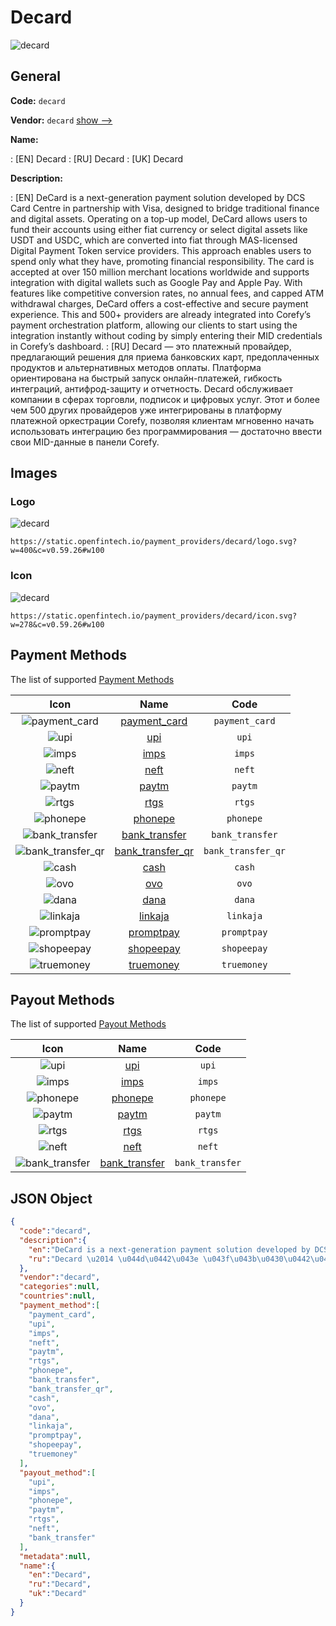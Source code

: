 
# Decard 
![decard](https://static.openfintech.io/payment_providers/decard/logo.svg?w=400&c=v0.59.26#w100)  

## General 
 
**Code:** `decard` 
 
**Vendor:** `decard` [show -->](/vendors/decard/) 
 
**Name:** 
 
:	[EN] Decard 
:	[RU] Decard 
:	[UK] Decard 
 
**Description:** 
 
: [EN] DeCard is a next-generation payment solution developed by DCS Card Centre in partnership with Visa, designed to bridge traditional finance and digital assets. Operating on a top-up model, DeCard allows users to fund their accounts using either fiat currency or select digital assets like USDT and USDC, which are converted into fiat through MAS-licensed Digital Payment Token service providers. This approach enables users to spend only what they have, promoting financial responsibility. The card is accepted at over 150 million merchant locations worldwide and supports integration with digital wallets such as Google Pay and Apple Pay. With features like competitive conversion rates, no annual fees, and capped ATM withdrawal charges, DeCard offers a cost-effective and secure payment experience. This and 500+ providers are already integrated into Corefy’s payment orchestration platform, allowing our clients to start using the integration instantly without coding by simply entering their MID credentials in Corefy’s dashboard. 
: [RU] Decard — это платежный провайдер, предлагающий решения для приема банковских карт, предоплаченных продуктов и альтернативных методов оплаты. Платформа ориентирована на быстрый запуск онлайн-платежей, гибкость интеграций, антифрод-защиту и отчетность. Decard обслуживает компании в сферах торговли, подписок и цифровых услуг. Этот и более чем 500 других провайдеров уже интегрированы в платформу платежной оркестрации Corefy, позволяя клиентам мгновенно начать использовать интеграцию без программирования — достаточно ввести свои MID-данные в панели Corefy. 
 

## Images 

### Logo 
 
![decard](https://static.openfintech.io/payment_providers/decard/logo.svg?w=400&c=v0.59.26#w100)  

```
https://static.openfintech.io/payment_providers/decard/logo.svg?w=400&c=v0.59.26#w100
```  

### Icon 
 
![decard](https://static.openfintech.io/payment_providers/decard/icon.svg?w=278&c=v0.59.26#w100)  

```
https://static.openfintech.io/payment_providers/decard/icon.svg?w=278&c=v0.59.26#w100
```  

## Payment Methods 
 
The list of supported [Payment Methods](/payment-methods/) 

|Icon|Name|Code| 
|:---:|:---:|:---:| 
|![payment_card](https://static.openfintech.io/payment_methods/payment_card/icon.svg?w=278&c=v0.59.26#w100) |[payment_card](/payment-methods/payment_card/)|`payment_card`| 
|![upi](https://static.openfintech.io/payment_methods/upi/icon.svg?w=278&c=v0.59.26#w100) |[upi](/payment-methods/upi/)|`upi`| 
|![imps](https://static.openfintech.io/payment_methods/imps/icon.png?w=278&c=v0.59.26#w100) |[imps](/payment-methods/imps/)|`imps`| 
|![neft](https://static.openfintech.io/payment_methods/neft/icon.svg?w=278&c=v0.59.26#w100) |[neft](/payment-methods/neft/)|`neft`| 
|![paytm](https://static.openfintech.io/payment_methods/paytm/icon.svg?w=278&c=v0.59.26#w100) |[paytm](/payment-methods/paytm/)|`paytm`| 
|![rtgs](https://static.openfintech.io/payment_methods/rtgs/icon.svg?w=278&c=v0.59.26#w100) |[rtgs](/payment-methods/rtgs/)|`rtgs`| 
|![phonepe](https://static.openfintech.io/payment_methods/phonepe/icon.svg?w=278&c=v0.59.26#w100) |[phonepe](/payment-methods/phonepe/)|`phonepe`| 
|![bank_transfer](https://static.openfintech.io/payment_methods/bank_transfer/icon.svg?w=278&c=v0.59.26#w100) |[bank_transfer](/payment-methods/bank_transfer/)|`bank_transfer`| 
|![bank_transfer_qr](https://static.openfintech.io/payment_methods/bank_transfer_qr/icon.svg?w=278&c=v0.59.26#w100) |[bank_transfer_qr](/payment-methods/bank_transfer_qr/)|`bank_transfer_qr`| 
|![cash](https://static.openfintech.io/payment_methods/cash/icon.png?w=278&c=v0.59.26#w100) |[cash](/payment-methods/cash/)|`cash`| 
|![ovo](https://static.openfintech.io/payment_methods/ovo/icon.png?w=278&c=v0.59.26#w100) |[ovo](/payment-methods/ovo/)|`ovo`| 
|![dana](https://static.openfintech.io/payment_methods/dana/icon.png?w=278&c=v0.59.26#w100) |[dana](/payment-methods/dana/)|`dana`| 
|![linkaja](https://static.openfintech.io/payment_methods/linkaja/icon.png?w=278&c=v0.59.26#w100) |[linkaja](/payment-methods/linkaja/)|`linkaja`| 
|![promptpay](https://static.openfintech.io/payment_methods/promptpay/icon.svg?w=278&c=v0.59.26#w100) |[promptpay](/payment-methods/promptpay/)|`promptpay`| 
|![shopeepay](https://static.openfintech.io/payment_methods/shopeepay/icon.svg?w=278&c=v0.59.26#w100) |[shopeepay](/payment-methods/shopeepay/)|`shopeepay`| 
|![truemoney](https://static.openfintech.io/payment_methods/truemoney/icon.png?w=278&c=v0.59.26#w100) |[truemoney](/payment-methods/truemoney/)|`truemoney`| 
 

## Payout Methods 
 
The list of supported [Payout Methods](/payout-methods/) 

|Icon|Name|Code| 
|:---:|:---:|:---:| 
|![upi](https://static.openfintech.io/payout_methods/upi/icon.svg?w=278&c=v0.59.26#w40) |[upi](payout-methodsupi/)|`upi`| 
|![imps](https://static.openfintech.io/payout_methods/imps/icon.png?w=278&c=v0.59.26#w40) |[imps](payout-methodsimps/)|`imps`| 
|![phonepe](https://static.openfintech.io/payout_methods/phonepe/icon.svg?w=278&c=v0.59.26#w40) |[phonepe](payout-methodsphonepe/)|`phonepe`| 
|![paytm](https://static.openfintech.io/payout_methods/paytm/icon.svg?w=278&c=v0.59.26#w40) |[paytm](payout-methodspaytm/)|`paytm`| 
|![rtgs](https://static.openfintech.io/payout_methods/rtgs/icon.svg?w=278&c=v0.59.26#w40) |[rtgs](payout-methodsrtgs/)|`rtgs`| 
|![neft](https://static.openfintech.io/payout_methods/neft/icon.svg?w=278&c=v0.59.26#w40) |[neft](payout-methodsneft/)|`neft`| 
|![bank_transfer](https://static.openfintech.io/payout_methods/bank_transfer/icon.svg?w=278&c=v0.59.26#w40) |[bank_transfer](payout-methodsbank_transfer/)|`bank_transfer`| 
 

## JSON Object 

```json
{
  "code":"decard",
  "description":{
    "en":"DeCard is a next-generation payment solution developed by DCS Card Centre in partnership with Visa, designed to bridge traditional finance and digital assets. Operating on a top-up model, DeCard allows users to fund their accounts using either fiat currency or select digital assets like USDT and USDC, which are converted into fiat through MAS-licensed Digital Payment Token service providers. This approach enables users to spend only what they have, promoting financial responsibility. The card is accepted at over 150 million merchant locations worldwide and supports integration with digital wallets such as Google Pay and Apple Pay. With features like competitive conversion rates, no annual fees, and capped ATM withdrawal charges, DeCard offers a cost-effective and secure payment experience. This and 500+ providers are already integrated into Corefy\u2019s payment orchestration platform, allowing our clients to start using the integration instantly without coding by simply entering their MID credentials in Corefy\u2019s dashboard.",
    "ru":"Decard \u2014 \u044d\u0442\u043e \u043f\u043b\u0430\u0442\u0435\u0436\u043d\u044b\u0439 \u043f\u0440\u043e\u0432\u0430\u0439\u0434\u0435\u0440, \u043f\u0440\u0435\u0434\u043b\u0430\u0433\u0430\u044e\u0449\u0438\u0439 \u0440\u0435\u0448\u0435\u043d\u0438\u044f \u0434\u043b\u044f \u043f\u0440\u0438\u0435\u043c\u0430 \u0431\u0430\u043d\u043a\u043e\u0432\u0441\u043a\u0438\u0445 \u043a\u0430\u0440\u0442, \u043f\u0440\u0435\u0434\u043e\u043f\u043b\u0430\u0447\u0435\u043d\u043d\u044b\u0445 \u043f\u0440\u043e\u0434\u0443\u043a\u0442\u043e\u0432 \u0438 \u0430\u043b\u044c\u0442\u0435\u0440\u043d\u0430\u0442\u0438\u0432\u043d\u044b\u0445 \u043c\u0435\u0442\u043e\u0434\u043e\u0432 \u043e\u043f\u043b\u0430\u0442\u044b. \u041f\u043b\u0430\u0442\u0444\u043e\u0440\u043c\u0430 \u043e\u0440\u0438\u0435\u043d\u0442\u0438\u0440\u043e\u0432\u0430\u043d\u0430 \u043d\u0430 \u0431\u044b\u0441\u0442\u0440\u044b\u0439 \u0437\u0430\u043f\u0443\u0441\u043a \u043e\u043d\u043b\u0430\u0439\u043d-\u043f\u043b\u0430\u0442\u0435\u0436\u0435\u0439, \u0433\u0438\u0431\u043a\u043e\u0441\u0442\u044c \u0438\u043d\u0442\u0435\u0433\u0440\u0430\u0446\u0438\u0439, \u0430\u043d\u0442\u0438\u0444\u0440\u043e\u0434-\u0437\u0430\u0449\u0438\u0442\u0443 \u0438 \u043e\u0442\u0447\u0435\u0442\u043d\u043e\u0441\u0442\u044c. Decard \u043e\u0431\u0441\u043b\u0443\u0436\u0438\u0432\u0430\u0435\u0442 \u043a\u043e\u043c\u043f\u0430\u043d\u0438\u0438 \u0432 \u0441\u0444\u0435\u0440\u0430\u0445 \u0442\u043e\u0440\u0433\u043e\u0432\u043b\u0438, \u043f\u043e\u0434\u043f\u0438\u0441\u043e\u043a \u0438 \u0446\u0438\u0444\u0440\u043e\u0432\u044b\u0445 \u0443\u0441\u043b\u0443\u0433. \u042d\u0442\u043e\u0442 \u0438 \u0431\u043e\u043b\u0435\u0435 \u0447\u0435\u043c 500 \u0434\u0440\u0443\u0433\u0438\u0445 \u043f\u0440\u043e\u0432\u0430\u0439\u0434\u0435\u0440\u043e\u0432 \u0443\u0436\u0435 \u0438\u043d\u0442\u0435\u0433\u0440\u0438\u0440\u043e\u0432\u0430\u043d\u044b \u0432 \u043f\u043b\u0430\u0442\u0444\u043e\u0440\u043c\u0443 \u043f\u043b\u0430\u0442\u0435\u0436\u043d\u043e\u0439 \u043e\u0440\u043a\u0435\u0441\u0442\u0440\u0430\u0446\u0438\u0438 Corefy, \u043f\u043e\u0437\u0432\u043e\u043b\u044f\u044f \u043a\u043b\u0438\u0435\u043d\u0442\u0430\u043c \u043c\u0433\u043d\u043e\u0432\u0435\u043d\u043d\u043e \u043d\u0430\u0447\u0430\u0442\u044c \u0438\u0441\u043f\u043e\u043b\u044c\u0437\u043e\u0432\u0430\u0442\u044c \u0438\u043d\u0442\u0435\u0433\u0440\u0430\u0446\u0438\u044e \u0431\u0435\u0437 \u043f\u0440\u043e\u0433\u0440\u0430\u043c\u043c\u0438\u0440\u043e\u0432\u0430\u043d\u0438\u044f \u2014 \u0434\u043e\u0441\u0442\u0430\u0442\u043e\u0447\u043d\u043e \u0432\u0432\u0435\u0441\u0442\u0438 \u0441\u0432\u043e\u0438 MID-\u0434\u0430\u043d\u043d\u044b\u0435 \u0432 \u043f\u0430\u043d\u0435\u043b\u0438 Corefy."
  },
  "vendor":"decard",
  "categories":null,
  "countries":null,
  "payment_method":[
    "payment_card",
    "upi",
    "imps",
    "neft",
    "paytm",
    "rtgs",
    "phonepe",
    "bank_transfer",
    "bank_transfer_qr",
    "cash",
    "ovo",
    "dana",
    "linkaja",
    "promptpay",
    "shopeepay",
    "truemoney"
  ],
  "payout_method":[
    "upi",
    "imps",
    "phonepe",
    "paytm",
    "rtgs",
    "neft",
    "bank_transfer"
  ],
  "metadata":null,
  "name":{
    "en":"Decard",
    "ru":"Decard",
    "uk":"Decard"
  }
}
```  
